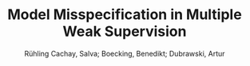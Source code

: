 ---
paperId: 10
author: Rühling Cachay, Salva; Boecking, Benedikt; Dubrawski, Artur
title: Model Misspecification in Multiple Weak Supervision
pdf: Rühling-Cachay_LONG_10.pdf
poster: Rühling-Cachay_LONG_10.png
alt: --
type: Oral
topic: Machine Learning
link: https://research.latinxinai.org/papers/neurips/2020/pdf/R%C3%BChling-Cachay_LONG_10.pdf
conference: neurips
year: 2020
tags: neurips-2020
---